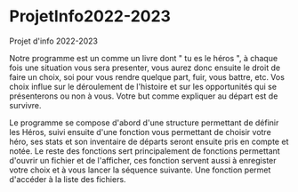 # ProjetInfo2022-2023
Projet d'info 2022-2023

  Notre programme est un comme un livre dont " tu es le héros ", à chaque fois une situation vous sera presenter, vous aurez donc ensuite le droit de faire un choix, soi pour vous rendre quelque part, fuir, vous battre, etc. Vos choix influe sur le déroulement de l'histoire et sur les opportunités qui se présenterons ou non à vous. Votre but comme expliquer au départ est de survivre.

  Le programme se compose d'abord d'une structure permettant de définir les Héros, suivi ensuite d'une fonction vous permettant de choisir votre héro, ses stats et son inventaire de départs seront ensuite pris en compte et notée.
Le reste des fonctions sert principalement de fonctions permettant d'ouvrir un fichier et de l'afficher, ces fonction servent aussi à enregister votre choix et à vous lancer la séquence suivante.
Une fonction permet d'accéder à la liste des fichiers. 
